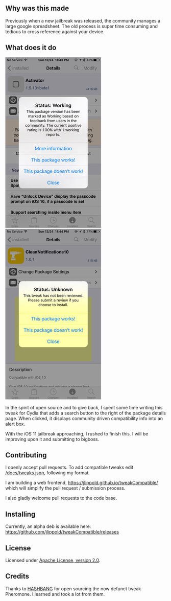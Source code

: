 ## Why was this made

Previously when a new jailbreak was released, the community manages a large google spreadsheet. The old process is super time consuming and tedious to cross reference against your device.

## What does it do

![Screenshot](docs/screenshot1.jpg?raw=true "Screenshot1")
![Screenshot](docs/screenshot2.jpg?raw=true "Screenshot2")

In the spirit of open source and to give back, I spent some time writing this tweak for Cydia that adds a search button to the right of the package details page. When clicked, it displays community driven compatibility info into an alert box.

With the iOS 11 jailbreak approaching, I rushed to finish this. I will be improving upon it and submitting to bigboss.

## Contributing

I openly accept pull requests. To add compatible tweaks edit [/docs/tweaks.json](/docs/tweaks.json), following my format.

I am building a web frontend, https://jlippold.github.io/tweakCompatible/  which will simplify the pull request / submission process.

I also gladly welcome pull requests to the code base.

## Installing

Currently, an alpha deb is available here: https://github.com/jlippold/tweakCompatible/releases

## License

Licensed under [Apache License, version 2.0](https://www.apache.org/licenses/LICENSE-2.0.html).

## Credits

Thanks to [HASHBANG](https://github.com/hbang) for open sourcing the now defunct tweak Pheromone. I learned and took a lot from them.